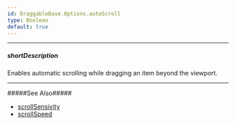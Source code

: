 ```yaml
---
id: DraggableBase.Options.autoScroll
type: Boolean
default: true
---
```

---
##### shortDescription
Enables automatic scrolling while dragging an item beyond the viewport.

---
#####See Also#####
- [scrollSensivity](/api-reference/10%20UI%20Widgets/DraggableBase/1%20Configuration/scrollSensitivity.md '{basewidgetpath}/Configuration/#scrollSensitivity')
- [scrollSpeed](/api-reference/10%20UI%20Widgets/DraggableBase/1%20Configuration/scrollSpeed.md '{basewidgetpath}/Configuration/#scrollSpeed')
